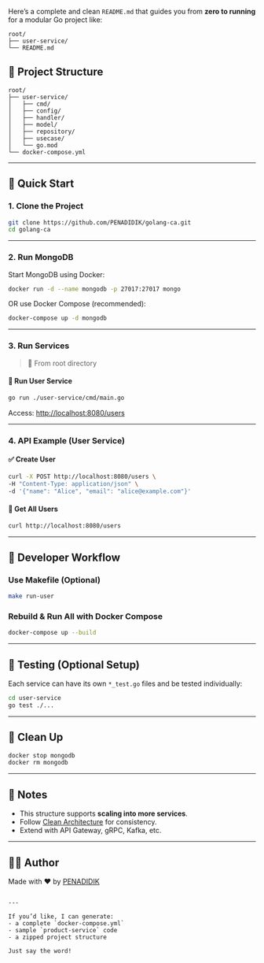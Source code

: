 Here’s a complete and clean `README.md` that guides you from **zero to running** for a modular Go project like:

```
root/
├── user-service/
└── README.md
```

## 📁 Project Structure

```
root/
├── user-service/
│   ├── cmd/
│   ├── config/
│   ├── handler/
│   ├── model/
│   ├── repository/
│   ├── usecase/
│   └── go.mod
└── docker-compose.yml
```

---

## 🚀 Quick Start

### 1. Clone the Project

```bash
git clone https://github.com/PENADIDIK/golang-ca.git
cd golang-ca
```

---

### 2. Run MongoDB

Start MongoDB using Docker:

```bash
docker run -d --name mongodb -p 27017:27017 mongo
```

OR use Docker Compose (recommended):

```bash
docker-compose up -d mongodb
```

---

### 3. Run Services

> 🏁 From root directory

#### 🔹 Run User Service

```bash
go run ./user-service/cmd/main.go
```

Access: [http://localhost:8080/users](http://localhost:8080/users)

---

### 4. API Example (User Service)

#### ✅ Create User

```bash
curl -X POST http://localhost:8080/users \
-H "Content-Type: application/json" \
-d '{"name": "Alice", "email": "alice@example.com"}'
```

#### 📄 Get All Users

```bash
curl http://localhost:8080/users
```

---

## 🔧 Developer Workflow

### Use Makefile (Optional)

```bash
make run-user
```

### Rebuild & Run All with Docker Compose

```bash
docker-compose up --build
```

---

## 🧪 Testing (Optional Setup)

Each service can have its own `*_test.go` files and be tested individually:

```bash
cd user-service
go test ./...


```

---

## 🧼 Clean Up

```bash
docker stop mongodb
docker rm mongodb
```

---

## 🧠 Notes

- This structure supports **scaling into more services**.
- Follow [Clean Architecture](https://8thlight.com/blog/uncle-bob/2012/08/13/the-clean-architecture.html) for consistency.
- Extend with API Gateway, gRPC, Kafka, etc.

---

## 👨‍💻 Author

Made with ❤️ by [PENADIDIK](https://github.com/penadidik)

```

---

If you’d like, I can generate:
- a complete `docker-compose.yml`
- sample `product-service` code
- a zipped project structure

Just say the word!
